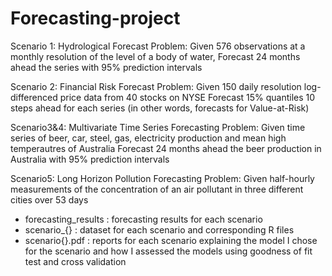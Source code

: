 # Forecasting-project

Scenario 1: Hydrological Forecast
Problem:  Given 576 observations at a monthly resolution of the level of a body of water,
          Forecast 24 months ahead the series with 95% prediction intervals

Scenario 2: Financial Risk Forecast
Problem:  Given 150 daily resolution log-differenced price data from 40 stocks on NYSE
          Forecast 15% quantiles 10 steps ahead for each series (in other words, forecasts
          for Value-at-Risk)

Scenario3&4: Multivariate Time Series Forecasting
Problem:  Given time series of beer, car, steel, gas, electricity production and mean high
          temperautres of Australia
          Forecast 24 months ahead the beer production in Australia with 95% prediction intervals

Scenario5: Long Horizon Pollution Forecasting
Problem:  Given half-hourly measurements of the concentration of an air pollutant in three
          different cities over 53 days
          



- forecasting_results : forecasting results for each scenario
- scenario_{} : dataset for each scenario and corresponding R files
- scenario{}.pdf : reports for each scenario explaining the model I chose for the scenario and how I assessed the models using goodness of 
                    fit test and cross validation
